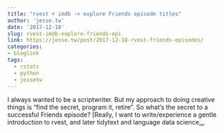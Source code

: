 ```yaml
---
title: "rvest + imdb -> explore Friends episode titles"
author: 'jesse.tw'
date: '2017-12-18'
slug: rvest-imdb-explore-friends-epi
link: https://jesse.tw/post/2017-12-18-rvest-friends-episodes/
categories:
- bloglink
tags:
  - rstats
  - python
  - jessetw
---
```


I always wanted to be a scriptwriter. But my approach to doing creative things is “find the secret, program it, retire”. So what’s the secret to a successful Friends episode? [Really, I want to write/experience a gentle introduction to rvest, and later tidytext and language data science[... <i class="fas fa-external-link-alt"></i>](https://jesse.tw/post/2017-12-18-rvest-friends-episodes/)

